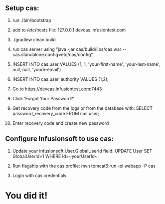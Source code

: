 ## Setup cas:

1. run ./bin/bootstrap 

2. add to /etc/hosts file: 127.0.0.1    devcas.infusiontest.com

3. ./gradlew clean build

4. run cas server using "java -jar cas/build/libs/cas.war --cas.standalone.config=etc/cas/config"

5. INSERT INTO cas.user VALUES (1, 1, 'your-first-name', 'your-last-name', null, null, 'youre-email')

6. INSERT INTO cas.user_authority VALUES (1,2);

7. Go to https://devcas.infusiontest.com:7443

8. Click 'Forgot Your Password?'

9. Get recovery code from the logs or from the database with: SELECT password_recovery_code FROM cas.user;

10. Enter recovery code and create new password 


## Configure Infusionsoft to use cas:

1. Update your infusionsoft User.GlobalUserId field: UPDATE User SET GlobalUserId=1 WHERE Id=~yourUserId~;

2. Run flagship with the cas profile: 
    mvn tomcat6:run -pl webapp -P cas
    
3. Login with cas credentials

# You did it!